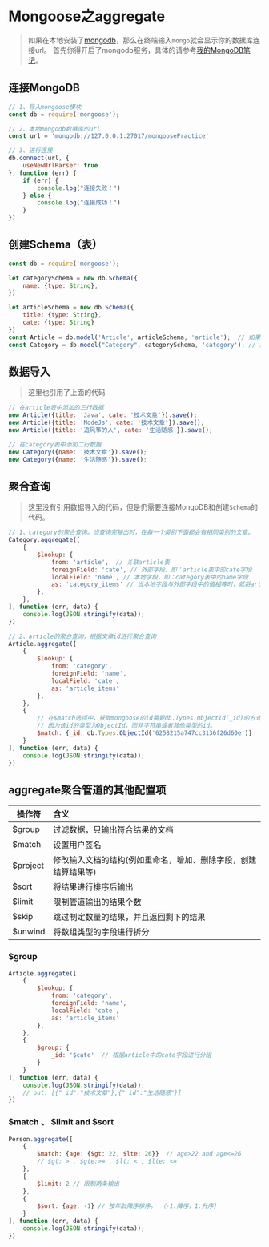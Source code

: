 # Mongoose之aggregate

> 如果在本地安装了[mongodb](https://www.mongodb.org.cn/)，那么在终端输入`mongo`就会显示你的数据库连接url。
> 首先你得开启了mongodb服务，具体的请参考[我的MongoDB笔记](../../../notes/MongoDB.md)。

## 连接MongoDB

```js
// 1、导入mongoose模块
const db = require('mongoose');

// 2、本地mongodb数据库的url
const url = 'mongodb://127.0.0.1:27017/mongoosePractice'

// 3、进行连接
db.connect(url, {
    useNewUrlParser: true
}, function (err) {
    if (err) {
        console.log("连接失败！")
    } else {
        console.log("连接成功！")
    }
})
```

## 创建Schema（表）

```js
const db = require('mongoose');

let categorySchema = new db.Schema({
    name: {type: String},
})

let articleSchema = new db.Schema({
    title: {type: String},
    cate: {type: String}
})
const Article = db.model('Article', articleSchema, 'article');  // 如果不设置第三个参数，mongoose将会创建articles表
const Category = db.model("Category", categorySchema, 'category'); // 如果不设置第三个参数，mongoose将会创建categories表
```

## 数据导入

> 这里也引用了上面的代码

```js
// 在article表中添加的三行数据
new Article({title: 'Java', cate: '技术文章'}).save();
new Article({title: 'NodeJs', cate: '技术文章'}).save();
new Article({title: '追风筝的人', cate: '生活随感'}).save();

// 在category表中添加二行数据
new Category({name: '技术文章'}).save();
new Category({name: '生活随感'}).save();
```

## 聚合查询

> 这里没有引用数据导入的代码，但是仍需要连接MongoDB和创建`Schema`的代码。

```js
// 1、category的聚合查询。当查询完输出时，在每一个类别下面都会有相同类别的文章。
Category.aggregate([
    {
        $lookup: {
            from: 'article',  // 关联article表
            foreignField: 'cate', // 外部字段，即：article表中的cate字段
            localField: 'name', // 本地字段，即：category表中的name字段
            as: 'category_items' // 当本地字段与外部字段中的值相等时，就将article表中的这一行数据添加在category_items字段中。
        },
    },
], function (err, data) {
    console.log(JSON.stringify(data));
})

// 2、article的聚合查询，根据文章id进行聚合查询
Article.aggregate([
    {
        $lookup: {
            from: 'category',
            foreignField: 'name',
            localField: 'cate',
            as: 'article_items'
        },
    },
    {
        // 在$match选项中，获取mongoose的id需要db.Types.ObjectId(_id)的方式获取。
        // 因为该id的类型为ObjectId，而非字符串或者其他类型的id。
        $match: {_id: db.Types.ObjectId('6258215a747cc3136f26d60e')}
    }
], function (err, data) {
    console.log(JSON.stringify(data));
})
```

## aggregate聚合管道的其他配置项

| 操作符       | 含义            |
|-----------|:--------------|
| $group    | 过滤数据，只输出符合结果的文档              |
| $match    | 设置用户签名        |
| $project  | 修改输入文档的结构&#40;例如重命名，增加、删除字段，创建结算结果等&#41;        |
| $sort     | 将结果进行排序后输出       |
| $limit    | 限制管道输出的结果个数        |
| $skip     | 跳过制定数量的结果，并且返回剩下的结果        |
| $unwind   | 将数组类型的字段进行拆分        |

### $group

```js
Article.aggregate([
    {
        $lookup: {
            from: 'category',
            foreignField: 'name',
            localField: 'cate',
            as: 'article_items'
        },
    },
    {
        $group: {
            _id: '$cate'  // 根据article中的cate字段进行分组
        }
    }
], function (err, data) {
    console.log(JSON.stringify(data));
    // out: [{"_id":"技术文章"},{"_id":"生活随感"}]
})
```

### $match 、 $limit and $sort

```js
Person.aggregate([
    {
        $match: {age: {$gt: 22, $lte: 26}}  // age>22 and age<=26
        // $gt: > , $gte:>= , $lt: < , $lte: <=
    },
    {
        $limit: 2 // 限制两条输出
    },
    {
        $sort: {age: -1} // 按年龄降序排序。 （-1:降序，1:升序）
    }
], function (err, data) {
    console.log(JSON.stringify(data));
})
```